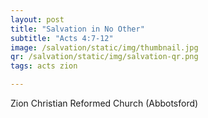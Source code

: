 ```yaml
---
layout: post
title: "Salvation in No Other"
subtitle: "Acts 4:7-12"
image: /salvation/static/img/thumbnail.jpg
qr: /salvation/static/img/salvation-qr.png
tags: acts zion

---
```

Zion Christian Reformed Church (Abbotsford)
